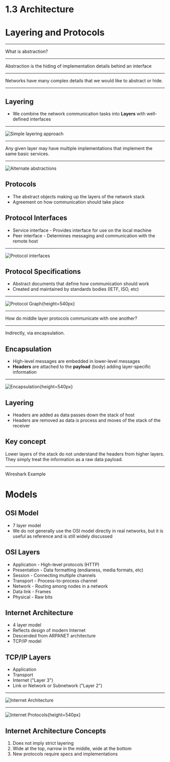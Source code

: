 1.3 Architecture
================

Layering and Protocols
======================

---

What is abstraction?

---

Abstraction is the hiding of implementation details behind an interface

---

Networks have many complex details that we would like to abstract or hide.

---

Layering
--------

- We combine the network communication tasks into **Layers** with well-defined interfaces

---

![Simple layering approach](https://book.systemsapproach.org/_images/f01-08-9780123850591.png)

---

Any given layer may have multiple implementations that implement the same basic services.

---

![Alternate abstractions](https://book.systemsapproach.org/_images/f01-09-9780123850591.png)

Protocols
---------

- The abstract objects making up the layers of the network stack
- Agreement on how communication should take place

Protocol Interfaces
-------------------

- Service interface - Provides interface for use on the local machine
- Peer interface - Determines messaging and communication with the remote host

---

![Protocol interfaces](https://book.systemsapproach.org/_images/f01-10-9780123850591.png)

Protocol Specifications
-----------------------

- Abstract documents that define how communication should work
- Created and maintained by standards bodies (IETF, ISO, etc)

---

![Protocol Graph](https://book.systemsapproach.org/_images/f01-11-9780123850591.png){height=540px}

---

How do middle layer protocols communicate with one another?

---

Indirectly, via encapsulation.

Encapsulation
-------------

- High-level messages are embedded in lower-level messages
- **Headers** are attached to the **payload** (body) adding layer-specific information

---

![Encapsulation](https://book.systemsapproach.org/_images/f01-12-9780123850591.png){height=540px}

Layering
--------

- Headers are added as data passes down the stack of host
- Headers are removed as data is process and moves of the stack of the receiver

Key concept
-----------

Lower layers of the stack do not understand the headers from higher layers. They simply treat the information as a raw data payload.

---

Wireshark Example

Models
======

OSI Model
---------

- 7 layer model
- We do not generally use the OSI model directly in real networks, but it is useful as reference and is still widely discussed

OSI Layers
----------

- Application - High-level protocols (HTTP)
- Presentation - Data formatting (endianess, media formats, etc)
- Session - Connecting multiple channels
- Transport - Process-to-process channel
- Network - Routing among nodes in a network
- Data link - Frames
- Physical - Raw bits

Internet Architecture
---------------------

- 4 layer model
- Reflects design of modern Internet
- Descended from ARPANET architecture
- TCP/IP model

TCP/IP Layers
-------------

- Application
- Transport
- Internet ("Layer 3")
- Link or Network or Subnetwork ("Layer 2")

---

![Internet Architecture](https://book.systemsapproach.org/_images/f01-15-9780123850591.png)

---

![Internet Protocols](https://book.systemsapproach.org/_images/f01-14-9780123850591.png){height=540px}

Internet Architecture Concepts
------------------------------

1. Does not imply strict layering
2. Wide at the top, narrow in the middle, wide at the bottom
3. New protocols require specs and implementations
